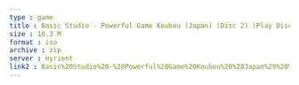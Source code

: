 ```yaml
---
type : game
title : Basic Studio - Powerful Game Koubou (Japan) (Disc 2) (Play Disc)
size : 10.3 M
format : iso
archive : zip
server : myrient
link2 : Basic%20Studio%20-%20Powerful%20Game%20Koubou%20%28Japan%29%20%28Disc%202%29%20%28Play%20Disc%29
---
```

